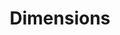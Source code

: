 ---
bigquery: https://console.cloud.google.com/bigquery?p=covid-19-dimensions-ai&page=table&d=data&t=publications
contributors: Digital Science, https://www.digital-science.com/
cost: Free for personal, non-commercial use.
description: Dimensions contains more than 100 million publications, ranging from
  articles published in scholarly journals, books and book chapters, to preprints
  and conference proceedings. All publications are contextualized with linked data
  sets, funding, publications, patents, clinical trials, and policy documents. You
  can also view associated categories, funders, institutions, and researcher profiles.
documentation: https://docs.dimensions.ai/bigquery/index.html
last_edit: 04/12/2022, 23:26:37
location: https://www.dimensions.ai/products/free/
maintained_by: Digital Science, https://www.digital-science.com/
schema_fields:
- doi
- date_imported_gbq
- research_org_cities
- publication_year
- source_id
- funding_eur
- title
- funder_org_acronyms
- pmcid
- funding_amount
- organisation_details
- abstract
- email_address
- issue
- citations
- funder_orgs
- mesh_terms
- foa_number
- funder_org_state_codes
- type
- funding_aud
- start_date
- language
- category_icrp_ct
- aliases
- external_ids
- filing_year
- pmid
- category_sdg
- reference_ids
- conditions
- assignee_countries
- grant_number
- date_print
- links
- priority_date
- resulting_publication_doi
- category_hrcs_hc
- eisbn
- funder_org_countries
- mesh_headings
- patent_ids
- citation_string
- funding_nzd
- legal_status
- original_assignee_orgs
- granted_year
- date_inserted
- kind
- categories
- funder_countries
- jurisdiction
- citations_count
- associated_publication_arxiv_id
- original_abstract
- category_hrcs_rac
- associated_publication_doi
- pages
- resulting_publication_ids
- research_org_countries
- filing_status
- associated_publication_id
- conference
- cpc
- cited_by_ids
- proceedings_title
- assignee_orgs
- funder_org
- phase
- registry
- associated_publication_pmid
- book_series_title
- isbn
- concepts
- publication_ids
- embargo_date
- funding_cad
- current_assignee_orgs
- research_orgs
- family_members_ids
- research_org_state_codes
- legal_events
- category_rcdc
- repository_name
- arxiv_id
- funding_details
- category_bra
- original_assignee
- research_org_city_names
- researcher_ids
- category_icrp_cso
- wikipedia_url
- end_year
- category_hra
- start_year
- established
- interventions
- active_years
- funder_org_cities
- address
- linkout
- family_id
- research_org_state_names
- repository_url
- brief_title
- inventor_names
- relationships
- date_modified
- ipcr
- altmetrics
- end_date
- editors
- labels
- journal_lists
- types
- original_title
- description
- filing_date
- associated_grant_ids
- date
- funding_jpy
- name
- repository_id
- acronyms
- original_assignee_countries
- book_title
- category_for
- date_normal
- granted_date
- status
- funding_usd
- volume
- metrics
- current_assignee_countries
- category_uoa
- journal
- research_org_country_names
- application_number
- expiration_date
- current_assignee
- parent_id
- date_online
- gender
- priority_year
- funding_cny
- expiration_year
- investigators
- acronym
- funding_gbp
- open_access_categories
- clinical_trial_ids
- license
- publication_date
- id
- family_count
- acknowledgements
- publisher
- open_access_categories_v2
- supporting_grant_ids
- funding_currency
- subtitles
- funding_chf
- year
- authors
- created_date
shortname: dimensions
tags:
- scholarly literature
- patents
- funding
- clinical trials
- academic profiles
terms_of_use: 'Use of both the Dimensions COVID-19 dataset and full Dimensions dataset
  are subject to the Dimensions Terms of use: https://www.dimensions.ai/policies-terms-legal '
title: Dimensions
uuid: dcff88bd-fe6b-4fdb-8159-809bf9d7bc1c
---